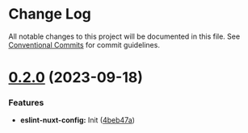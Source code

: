 # Change Log

All notable changes to this project will be documented in this file.
See [Conventional Commits](https://conventionalcommits.org) for commit guidelines.

# [0.2.0](https://github.com/poidet/config/compare/v0.1.3...v0.2.0) (2023-09-18)

### Features

- **eslint-nuxt-config:** Init ([4beb47a](https://github.com/poidet/config/commit/4beb47a21a54bd51068553f0ee04be89752a7893))
